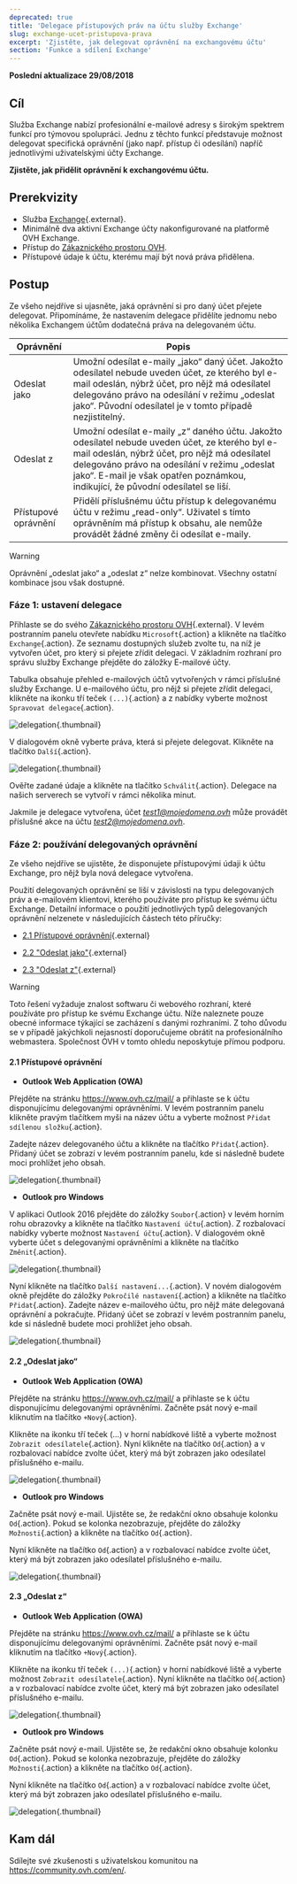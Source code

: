 ```yaml
---
deprecated: true
title: 'Delegace přístupových práv na účtu služby Exchange'
slug: exchange-ucet-pristupova-prava
excerpt: 'Zjistěte, jak delegovat oprávnění na exchangovému účtu'
section: 'Funkce a sdílení Exchange'
---
```


**Poslední aktualizace 29/08/2018**

## Cíl

Služba Exchange nabízí profesionální e-mailové adresy s širokým spektrem funkcí pro týmovou spolupráci. Jednu z těchto funkcí představuje možnost delegovat specifická oprávnění (jako např. přístup či odesílání) napříč jednotlivými uživatelskými účty Exchange.

**Zjistěte, jak přidělit oprávnění k exchangovému účtu.**

## Prerekvizity

- Služba [Exchange](https://www.ovh.cz/emails/){.external}.
- Minimálně dva aktivní Exchange účty nakonfigurované na platformě OVH Exchange.
- Přístup do [Zákaznického prostoru OVH](https://www.ovh.com/auth/?action=gotomanager).
- Přístupové údaje k účtu, kterému mají být nová práva přidělena.

## Postup

Ze všeho nejdříve si ujasněte, jaká oprávnění si pro daný účet přejete delegovat. Připomínáme, že nastavením delegace přidělíte jednomu nebo několika Exchangem účtům dodatečná práva na delegovaném účtu.

|Oprávnění|Popis|
|---|---|
|Odeslat jako|Umožní odesílat e-maily „jako“ daný účet. Jakožto odesílatel nebude uveden účet, ze kterého byl e-mail odeslán, nýbrž účet, pro nějž má odesílatel delegováno právo na odesílání v režimu „odeslat jako“. Původní odesílatel je v tomto případě nezjistitelný.|
|Odeslat z|Umožní odesílat e-maily „z“ daného účtu. Jakožto odesílatel nebude uveden účet, ze kterého byl e-mail odeslán, nýbrž účet, pro nějž má odesílatel delegováno právo na odesílání v režimu „odeslat jako“. E-mail je však opatřen poznámkou, indikující, že původní odesílatel se liší.|
|Přístupové oprávnění|Přidělí příslušnému účtu přístup k delegovanému účtu v režimu „read-only“. Uživatel s tímto oprávněním má přístup k obsahu, ale nemůže provádět žádné změny či odesílat e-maily.|

> [!warning]
>
> Oprávnění „odeslat jako“ a „odeslat z“ nelze kombinovat. Všechny ostatní kombinace jsou však dostupné.
> 

 

### Fáze 1: ustavení delegace

Přihlaste se do svého [Zákaznického prostoru OVH](https://www.ovh.com/auth/?action=gotomanager){.external}. V levém postranním panelu otevřete nabídku `Microsoft`{.action} a klikněte na tlačítko `Exchange`{.action}. Ze seznamu dostupných služeb zvolte tu, na níž je vytvořen účet, pro který si přejete zřídit delegaci. V základním rozhraní pro správu služby Exchange přejděte do záložky E-mailové účty.

Tabulka obsahuje přehled e-mailových účtů vytvořených v rámci příslušné služby Exchange. U e-mailového účtu, pro nějž si přejete zřídit delegaci, klikněte na ikonku tří teček `(...)`{.action} a z nabídky vyberte možnost `Spravovat delegace`{.action}.

![delegation](images/delegation-step1.png){.thumbnail}

V dialogovém okně vyberte práva, která si přejete delegovat. Klikněte na tlačítko `Další`{.action}.

![delegation](images/delegation-step2.png){.thumbnail}

Ověřte zadané údaje a klikněte na tlačítko `Schválit`{.action}. Delegace na našich serverech se vytvoří v rámci několika minut.

Jakmile je delegace vytvořena, účet *test1@mojedomena.ovh* může provádět příslušné akce na účtu *test2@mojedomena.ovh*.

### Fáze 2: používání delegovaných oprávnění

Ze všeho nejdříve se ujistěte, že disponujete přístupovými údaji k účtu Exchange, pro nějž byla nová delegace vytvořena.

Použití delegovaných oprávnění se liší v závislosti na typu delegovaných práv a e-mailovém klientovi, kterého používáte pro přístup ke svému účtu Exchange. Detailní informace o použití jednotlivých typů delegovaných oprávnění nelzenete v následujících částech této příručky:

- [2.1 Přístupové oprávnění](https://docs.ovh.com/cz/cs/microsoft-collaborative-solutions/exchange-ucet-pristupova-prava/#21-pristupove-opravneni){.external}

- [2.2 "Odeslat jako"](https://docs.ovh.com/cz/cs/microsoft-collaborative-solutions/exchange-ucet-pristupova-prava/#22-odeslat-jako){.external}

- [2.3 "Odeslat z"](https://docs.ovh.com/cz/cs/microsoft-collaborative-solutions/exchange-ucet-pristupova-prava/#23-odeslat-z){.external}

> [!warning]
>
> Toto řešení vyžaduje znalost softwaru či webového rozhraní, které používáte pro přístup ke svému Exchange účtu. Níže naleznete pouze obecné informace týkající se zacházení s danými rozhraními. Z toho důvodu se v případě jakýchkoli nejasností doporučujeme obrátit na profesionálního webmastera. Společnost OVH v tomto ohledu neposkytuje přímou podporu.
>

#### 2.1 Přístupové oprávnění

- **Outlook Web Application (OWA)**

Přejděte na stránku <https://www.ovh.cz/mail/> a přihlaste se k účtu disponujícímu delegovanými oprávněními. V levém postranním panelu klikněte pravým tlačítkem myši na název účtu a vyberte možnost `Přidat sdílenou složku`{.action}.

Zadejte název delegovaného účtu a klikněte na tlačítko `Přidat`{.action}. Přidaný účet se zobrazí v levém postranním panelu, kde si následně budete moci prohlížet jeho obsah.

![delegation](images/delegation-step3.png){.thumbnail}

- **Outlook pro Windows**

V aplikaci Outlook 2016 přejděte do záložky `Soubor`{.action} v levém horním rohu obrazovky a klikněte na tlačítko `Nastavení účtu`{.action}. Z rozbalovací nabídky vyberte možnost `Nastavení účtu`{.action}. V dialogovém okně vyberte účet s delegovanými oprávněními a klikněte na tlačítko `Změnit`{.action}. 

![delegation](images/delegation-step4.png){.thumbnail}

Nyní klikněte na tlačítko `Další nastavení...`{.action}. V novém dialogovém okně přejděte do záložky `Pokročilé nastavení`{.action} a klikněte na tlačítko `Přidat`{.action}. Zadejte název e-mailového účtu, pro nějž máte delegovaná oprávnění a pokračujte. Přidaný účet se zobrazí v levém postranním panelu, kde si následně budete moci prohlížet jeho obsah.

![delegation](images/delegation-step5.png){.thumbnail}

#### 2.2 „Odeslat jako“

- **Outlook Web Application (OWA)**

Přejděte na stránku <https://www.ovh.cz/mail/> a přihlaste se k účtu disponujícímu delegovanými oprávněními. Začněte psát nový e-mail kliknutím na tlačítko `+Nový`{.action}.

Klikněte na ikonku tří teček (...) v horní nabídkové liště a vyberte možnost `Zobrazit odesílatele`{.action}. Nyní klikněte na tlačítko `Od`{.action} a v rozbalovací nabídce zvolte účet, který má být zobrazen jako odesílatel příslušného e-mailu.  

 

![delegation](images/delegation-step6.png){.thumbnail}

- **Outlook pro Windows**

Začněte psát nový e-mail. Ujistěte se, že redakční okno obsahuje kolonku `Od`{.action}. Pokud se kolonka nezobrazuje, přejděte do záložky `Možnosti`{.action} a klikněte na tlačítko `Od`{.action}.

Nyní klikněte na tlačítko `Od`{.action} a v rozbalovací nabídce zvolte účet, který má být zobrazen jako odesílatel příslušného e-mailu.  

 

![delegation](images/delegation-step7.png){.thumbnail}

#### 2.3 „Odeslat z“

- **Outlook Web Application (OWA)**

Přejděte na stránku <https://www.ovh.cz/mail/> a přihlaste se k účtu disponujícímu delegovanými oprávněními. Začněte psát nový e-mail kliknutím na tlačítko `+Nový`{.action}.

Klikněte na ikonku tří teček `(...)`{.action} v horní nabídkové liště a vyberte možnost `Zobrazit odesílatele`{.action}. Nyní klikněte na tlačítko `Od`{.action} a v rozbalovací nabídce zvolte účet, který má být zobrazen jako odesílatel příslušného e-mailu.  

 

![delegation](images/delegation-step6.png){.thumbnail}

- **Outlook pro Windows**

Začněte psát nový e-mail. Ujistěte se, že redakční okno obsahuje kolonku `Od`{.action}. Pokud se kolonka nezobrazuje, přejděte do záložky `Možnosti`{.action} a klikněte na tlačítko `Od`{.action}.

Nyní klikněte na tlačítko `Od`{.action} a v rozbalovací nabídce zvolte účet, který má být zobrazen jako odesílatel příslušného e-mailu.  

 

![delegation](images/delegation-step7.png){.thumbnail}

## Kam dál

Sdílejte své zkušenosti s uživatelskou komunitou na <https://community.ovh.com/en/>.